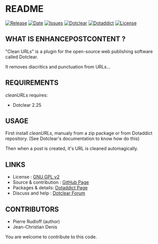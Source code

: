 # README

[![Release](https://img.shields.io/github/v/release/JcDenis/cleanURLs)](https://github.com/JcDenis/cleanURLs/releases)
[![Date](https://img.shields.io/github/release-date/JcDenis/cleanURLs)](https://github.com/JcDenis/cleanURLs/releases)
[![Issues](https://img.shields.io/github/issues/JcDenis/cleanURLs)](https://github.com/JcDenis/cleanURLs/issues)
[![Dotclear](https://img.shields.io/badge/dotclear-v2.25-blue.svg)](https://fr.dotclear.org/download)
[![Dotaddict](https://img.shields.io/badge/dotaddict-official-green.svg)](https://plugins.dotaddict.org/dc2/details/cleanURLs)
[![License](https://img.shields.io/github/license/JcDenis/cleanURLs)](https://github.com/JcDenis/cleanURLs/blob/master/LICENSE)

## WHAT IS ENHANCEPOSTCONTENT ?

"Clean URLs" is a plugin for the open-source 
web publishing software called Dotclear.

It removes diacritics and punctuation from URLs...

## REQUIREMENTS

 _cleanURLs_ requires: 

  * Dotclear 2.25

## USAGE

First install _cleanURLs_, manualy from a zip package or from 
Dotaddict repository. (See Dotclear's documentation to know how do this)

Then when a post is created, it's URL is cleaned automagically.

## LINKS

 * License : [GNU GPL v2](https://www.gnu.org/licenses/old-licenses/lgpl-2.0.html)
 * Source & contribution : [GitHub Page](https://github.com/JcDenis/cleanURLs)
 * Packages & details:  [Dotaddict Page](https://plugins.dotaddict.org/dc2/details/cleanURLs)
 * Discuss and help : [Dotclear Forum](http://forum.dotclear.org/viewtopic.php?id=40876)

## CONTRIBUTORS

 * Pierre Rudloff (author)
 * Jean-Christian Denis

 You are welcome to contribute to this code.